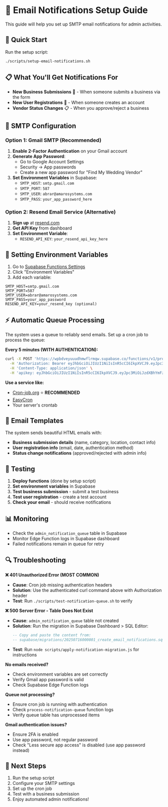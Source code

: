# 📧 Email Notifications Setup Guide

This guide will help you set up SMTP email notifications for admin activities.

## 🚀 Quick Start

Run the setup script:
```bash
./scripts/setup-email-notifications.sh
```

## 📋 What You'll Get Notifications For

- **New Business Submissions** 🏢 - When someone submits a business via the form
- **New User Registrations** 👤 - When someone creates an account
- **Vendor Status Changes** 📋 - When you approve/reject a business

## 🔧 SMTP Configuration

### Option 1: Gmail SMTP (Recommended)
1. **Enable 2-Factor Authentication** on your Gmail account
2. **Generate App Password**:
   - Go to Google Account Settings
   - Security → App passwords
   - Create a new app password for "Find My Wedding Vendor"
3. **Set Environment Variables** in Supabase:
   - `SMTP_HOST`: `smtp.gmail.com`
   - `SMTP_PORT`: `587`
   - `SMTP_USER`: `abrar@amarosystems.com`
   - `SMTP_PASS`: `your_app_password_here`

### Option 2: Resend Email Service (Alternative)
1. **Sign up** at [resend.com](https://resend.com)
2. **Get API Key** from dashboard
3. **Set Environment Variable**:
   - `RESEND_API_KEY`: `your_resend_api_key_here`

## 🔐 Setting Environment Variables

1. Go to [Supabase Functions Settings](https://supabase.com/dashboard/project/wpbdveyuuudhmwflrmqw/settings/functions)
2. Click "Environment Variables"
3. Add each variable:

```
SMTP_HOST=smtp.gmail.com
SMTP_PORT=587
SMTP_USER=abrar@amarosystems.com
SMTP_PASS=your_app_password
RESEND_API_KEY=your_resend_key (optional)
```

## ⚡ Automatic Queue Processing

The system uses a queue to reliably send emails. Set up a cron job to process the queue:

**Every 5 minutes (WITH AUTHENTICATION):**
```bash
curl -X POST 'https://wpbdveyuuudhmwflrmqw.supabase.co/functions/v1/process-notification-queue' \
  -H 'Authorization: Bearer eyJhbGciOiJIUzI1NiIsInR5cCI6IkpXVCJ9.eyJpc3MiOiJzdXBhYmFzZSIsInJlZiI6IndwYmR2ZXl1dXVkaG13ZmxybXF3Iiwicm9sZSI6ImFub24iLCJpYXQiOjE3Mzc4NDMyNjYsImV4cCI6MjA1MzQxOTI2Nn0.zjyA1hS9Da2tXEuUu7W44tCMGSIp2ZTpK3RpJXQdL4A' \
  -H 'Content-Type: application/json' \
  -H 'apikey: eyJhbGciOiJIUzI1NiIsInR5cCI6IkpXVCJ9.eyJpc3MiOiJzdXBhYmFzZSIsInJlZiI6IndwYmR2ZXl1dXVkaG13ZmxybXF3Iiwicm9sZSI6ImFub24iLCJpYXQiOjE3Mzc4NDMyNjYsImV4cCI6MjA1MzQxOTI2Nn0.zjyA1hS9Da2tXEuUu7W44tCMGSIp2ZTpK3RpJXQdL4A'
```

**Use a service like:**
- [Cron-job.org](https://cron-job.org) ⭐ **RECOMMENDED**
- [EasyCron](https://www.easycron.com)
- Your server's crontab

## 📧 Email Templates

The system sends beautiful HTML emails with:
- **Business submission details** (name, category, location, contact info)
- **User registration info** (email, date, authentication method)
- **Status change notifications** (approved/rejected with admin info)

## 🧪 Testing

1. **Deploy functions** (done by setup script)
2. **Set environment variables** in Supabase
3. **Test business submission** - submit a test business
4. **Test user registration** - create a test account
5. **Check your email** - should receive notifications

## 📊 Monitoring

- Check the `admin_notification_queue` table in Supabase
- Monitor Edge Function logs in Supabase dashboard
- Failed notifications remain in queue for retry

## 🔍 Troubleshooting

**❌ 401 Unauthorized Error (MOST COMMON)**
- **Cause**: Cron job missing authentication headers
- **Solution**: Use the authenticated curl command above with Authorization header
- **Test**: Run `./scripts/test-notification-queue.sh` to verify

**❌ 500 Server Error - Table Does Not Exist**
- **Cause**: `admin_notification_queue` table not created
- **Solution**: Run the migration in Supabase Dashboard > SQL Editor:
  ```sql
  -- Copy and paste the content from:
  -- supabase/migrations/20250716000001_create_email_notifications.sql
  ```
- **Test**: Run `node scripts/apply-notification-migration.js` for instructions

**No emails received?**
- Check environment variables are set correctly
- Verify Gmail app password is valid
- Check Supabase Edge Function logs

**Queue not processing?**
- Ensure cron job is running with authentication
- Check `process-notification-queue` function logs
- Verify queue table has unprocessed items

**Gmail authentication issues?**
- Ensure 2FA is enabled
- Use app password, not regular password
- Check "Less secure app access" is disabled (use app password instead)

## 🎯 Next Steps

1. Run the setup script
2. Configure your SMTP settings
3. Set up the cron job
4. Test with a business submission
5. Enjoy automated admin notifications!